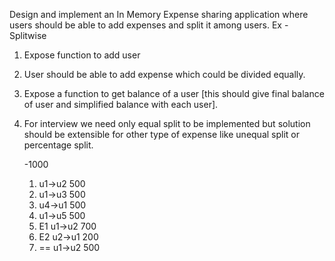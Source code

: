 
Design and implement an In Memory Expense sharing application
where users should be able to add expenses and split it among users. Ex - Splitwise

1. Expose function to add user
2. User should be able to add expense which could be divided equally.
3. Expose a function to get balance of a user
   [this should give final balance of user and simplified balance with each user].
4. For interview we need only equal split to be implemented but solution should be extensible
   for other type of expense like unequal split or percentage split.
   
   
   -1000

   1. u1->u2 500
   2. u1->u3 500
   3. u4->u1 500
   4. u1->u5 500
   5. E1 u1->u2 700
   6. E2 u2->u1 200
   7. == u1->u2 500
